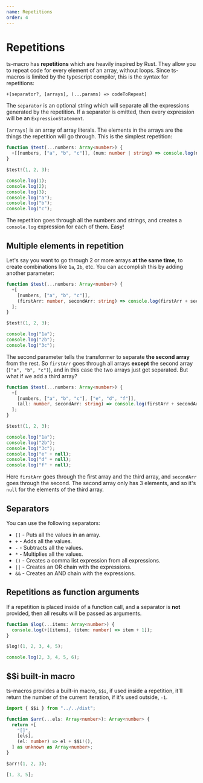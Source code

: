 ```yaml
---
name: Repetitions
order: 4
---
```


# Repetitions

ts-macro has **repetitions** which are heavily inspired by Rust. They allow you to repeat code for every element of an array, without loops. Since ts-macros is limited by the typescript compiler, this is the syntax for repetitions:

```
+[separator?, [arrays], (...params) => codeToRepeat]
```

The `separator` is an optional string which will separate all the expressions generated by the repetition. If a separator is omitted, then every expression will be an `ExpressionStatement`.

`[arrays]` is an array of array literals. The elements in the arrays are the things the repetition will go through. This is the simplest repetition:

```ts --Macro
function $test(...numbers: Array<number>) {
  +[[numbers, ["a", "b", "c"]], (num: number | string) => console.log(num)];
}

$test!(1, 2, 3);
```

```ts --Result
console.log(1);
console.log(2);
console.log(3);
console.log("a");
console.log("b");
console.log("c");
```

The repetition goes through all the numbers and strings, and creates a `console.log` expression for each of them. Easy!

## Multiple elements in repetition

Let's say you want to go through 2 or more arrays **at the same time**, to create combinations like `1a`, `2b`, etc. You can accomplish this by adding another parameter:

```ts --Macro
function $test(...numbers: Array<number>) {
  +[
    [numbers, ["a", "b", "c"]],
    (firstArr: number, secondArr: string) => console.log(firstArr + secondArr),
  ];
}

$test!(1, 2, 3);
```

```ts --Result
console.log("1a");
console.log("2b");
console.log("3c");
```

The second parameter tells the transformer to separate **the second array** from the rest. So `firstArr` goes through all arrays **except** the second array (`["a", "b", "c"]`), and in this case the two arrays just get separated. But what if we add a third array?

```ts --Macro
function $test(...numbers: Array<number>) {
  +[
    [numbers, ["a", "b", "c"], ["e", "d", "f"]],
    (all: number, secondArr: string) => console.log(firstArr + secondArr),
  ];
}

$test!(1, 2, 3);
```

```ts --Result
console.log("1a");
console.log("2b");
console.log("3c");
console.log("e" + null);
console.log("d" + null);
console.log("f" + null);
```

Here `firstArr` goes through the first array and the third array, and `secondArr` goes through the second. The second array only has 3 elements, and so it's `null` for the elements of the third array.

## Separators

You can use the following separators:

- `[]` - Puts all the values in an array.
- `+` - Adds all the values.
- `-` - Subtracts all the values.
- `*` - Multiplies all the values.
- `()` - Creates a comma list expression from all expressions.
- `||` - Creates an OR chain with the expressions.
- `&&` - Creates an AND chain with the expressions.

## Repetitions as function arguments

If a repetition is placed inside of a function call, and a separator is **not** provided, then all results will be passed as arguments.

```ts --Macro
function $log(...items: Array<number>) {
  console.log(+[[items], (item: number) => item + 1]);
}
```

```ts --Call
$log!(1, 2, 3, 4, 5);
```

```ts --Result
console.log(2, 3, 4, 5, 6);
```

## $$i built-in macro

ts-macros provides a built-in macro, `$$i`, if used inside a repetition, it'll return the number of the current iteration, if it's used outside, `-1`.

```ts --Macro
import { $$i } from "../../dist";

function $arr(...els: Array<number>): Array<number> {
  return +[
    "[]",
    [els],
    (el: number) => el + $$i!(),
  ] as unknown as Array<number>;
}
```

```ts --Call
$arr!(1, 2, 3);
```

```ts --Result
[1, 3, 5];
```
